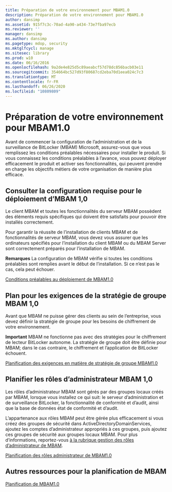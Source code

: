 ```yaml
---
title: Préparation de votre environnement pour MBAM1.0
description: Préparation de votre environnement pour MBAM1.0
author: dansimp
ms.assetid: 915f7c3c-70ad-4a90-a434-73e7fba97ecb
ms.reviewer: ''
manager: dansimp
ms.author: dansimp
ms.pagetype: mdop, security
ms.mktglfcycl: manage
ms.sitesec: library
ms.prod: w10
ms.date: 06/16/2016
ms.openlocfilehash: 9a2de4e825d5c89aeabcf57d78dc856bacb03e11
ms.sourcegitcommit: 354664bc527d93f80687cd2eba70d1eea024c7c3
ms.translationtype: MT
ms.contentlocale: fr-FR
ms.lasthandoff: 06/26/2020
ms.locfileid: "10809809"
---
```

# Préparation de votre environnement pour MBAM1.0


Avant de commencer la configuration de l’administration et de la surveillance de BitLocker (MBAM) Microsoft, assurez-vous que vous remplissez les conditions préalables nécessaires pour installer le produit. Si vous connaissez les conditions préalables à l’avance, vous pouvez déployer efficacement le produit et activer ses fonctionnalités, qui peuvent prendre en charge les objectifs métiers de votre organisation de manière plus efficace.

## Consulter la configuration requise pour le déploiement d’MBAM 1,0


Le client MBAM et toutes les fonctionnalités du serveur MBAM possèdent des éléments requis spécifiques qui doivent être satisfaits pour pouvoir être installés correctement.

Pour garantir la réussite de l’installation de clients MBAM et de fonctionnalités de serveur MBAM, vous devez vous assurer que les ordinateurs spécifiés pour l’installation du client MBAM ou du MBAM Server sont correctement préparés pour l’installation de MBAM.

**Remarques**  La configuration de MBAM vérifie si toutes les conditions préalables sont remplies avant le début de l’installation. Si ce n’est pas le cas, cela peut échouer.

 

[Conditions préalables au déploiement de MBAM1.0](mbam-10-deployment-prerequisites.md)

## Plan pour les exigences de la stratégie de groupe MBAM 1,0


Avant que MBAM ne puisse gérer des clients au sein de l’entreprise, vous devez définir la stratégie de groupe pour les besoins de chiffrement de votre environnement.

**Important**  MBAM ne fonctionne pas avec des stratégies pour le chiffrement de lecteur BitLocker autonome. La stratégie de groupe doit être définie pour MBAM; dans le cas contraire, le chiffrement et l’application de BitLocker échouent.

 

[Planification des exigences en matière de stratégie de groupe MBAM1.0](planning-for-mbam-10-group-policy-requirements.md)

## Planifier les rôles d’administrateur MBAM 1,0


Les rôles d’administrateur MBAM sont gérés par des groupes locaux créés par MBAM, lorsque vous installez ce qui suit: le serveur d’administration et de surveillance BitLocker, la fonctionnalité de conformité et d’audit, ainsi que la base de données état de conformité et d’audit.

L’appartenance aux rôles MBAM peut être gérée plus efficacement si vous créez des groupes de sécurité dans ActiveDirectoryDomainServices, ajoutez les comptes d’administrateur appropriés à ces groupes, puis ajoutez ces groupes de sécurité aux groupes locaux MBAM. Pour plus d’informations, reportez-vous [à la rubrique gestion des rôles d’administrateur de MBAM](how-to-manage-mbam-administrator-roles-mbam-1.md).

[Planification des rôles administrateur de MBAM1.0](planning-for-mbam-10-administrator-roles.md)

## Autres ressources pour la planification de MBAM


[Planification de MBAM1.0](planning-for-mbam-10.md)

 

 





